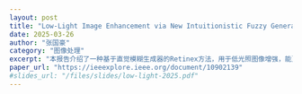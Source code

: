 ```yaml
---
layout: post
title: "Low-Light Image Enhancement via New Intuitionistic Fuzzy Generator-Based Retinex Approach"
date: 2025-03-26
author: "张国豪"
category: "图像处理"
excerpt: "本报告介绍了一种基于直觉模糊生成器的Retinex方法，用于低光照图像增强，能更好地处理噪声和保留细节。"
paper_url: "https://ieeexplore.ieee.org/document/10902139"
#slides_url: "/files/slides/low-light-2025.pdf"
---
```

